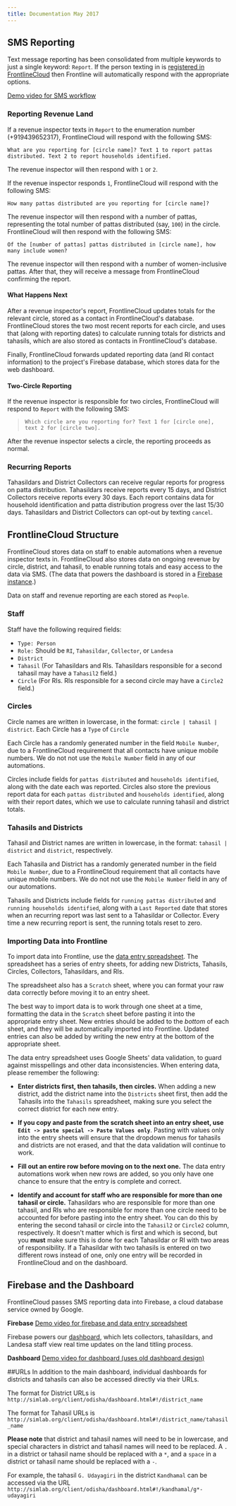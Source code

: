 ```yaml
---
title: Documentation May 2017
---
```


## SMS Reporting
Text message reporting has been consolidated from multiple keywords to just a single keyword: `Report`. If the person texting in is [registered in FrontlineCloud](#importing-data-into-frontline) then Frontline will automatically respond with the appropriate options.

[Demo video for SMS workflow](https://www.dropbox.com/s/aw7hr5nmzczo6fb/SIMLab%20Demo%20Video%202%20-%20SMS%20Reporting.mov?dl=0)

### Reporting Revenue Land
If a revenue inspector texts in `Report` to the enumeration number (+919439652317), FrontlineCloud will respond with the following SMS:

`What are you reporting for [circle name]? Text 1 to report pattas distributed. Text 2 to report households identified.`

The revenue inspector will then respond with `1` or `2`.

If the revenue inspector responds `1`, FrontlineCloud will respond with the following SMS:

`How many pattas distributed are you reporting for [circle name]?`

The revenue inspector will then respond with a number of pattas, representing the total number of pattas distributed (say, `100`) in the circle. FrontlineCloud will then respond with the following SMS:

`Of the [number of pattas] pattas distributed in [circle name], how many include women?`

The revenue inspector will then respond with a number of women-inclusive pattas. After that, they will receive a message from FrontlineCloud confirming the report.

#### What Happens Next
After a revenue inspector's report, FrontlineCloud updates totals for the relevant circle, stored as a contact in FrontlineCloud's database. FrontlineCloud stores the two most recent reports for each circle, and uses that (along with reporting dates) to calculate running totals for districts and tahasils, which are also stored as contacts in FrontlineCloud's database.

Finally, FrontlineCloud forwards updated reporting data (and RI contact information) to the project's Firebase database, which stores data for the web dashboard. 

#### Two-Circle Reporting
If the revenue inspector is responsible for two circles, FrontlineCloud will respond to `Report` with the following SMS:

>`Which circle are you reporting for? Text 1 for [circle one], text 2 for [circle two].`

After the revenue inspector selects a circle, the reporting proceeds as normal.

### Recurring Reports
Tahasildars and District Collectors can receive regular reports for progress on patta distribution. Tahasildars receive reports every 15 days, and District Collectors receive reports every 30 days. Each report contains data for household identification and patta distribution progress over the last 15/30 days. Tahasildars and District Collectors can opt-out by texting `cancel`.

## FrontlineCloud Structure
FrontlineCloud stores data on staff to enable automations when a revenue inspector texts in. FrontlineCloud also stores data on ongoing revenue by circle, district, and tahasil, to enable running totals and easy access to the data via SMS. (The data that powers the dashboard is stored in a [Firebase instance](#firebase-and-dashboard).)

Data on staff and revenue reporting are each stored as `People`.

### Staff
Staff have the following required fields:

* `Type: Person`
* `Role:` Should be `RI`, `Tahasildar`, `Collector`, or `Landesa`
* `District`
* `Tahasil` (For Tahasildars and RIs. Tahasildars responsible for a second tahasil may have a `Tahasil2` field.)
* `Circle` (For RIs. RIs responsible for a second circle may have a `Circle2` field.)

### Circles
Circle names are written in lowercase, in the format: `circle | tahasil | district`. Each Circle has a `Type` of `Circle`

Each Circle has a randomly generated number in the field `Mobile Number`, due to a FrontlineCloud requirement that all contacts have unique mobile numbers. We do not not use the `Mobile Number` field in any of our automations.

Circles include fields for `pattas distributed` and `households identified`, along with the date each was reported. Circles also store the previous report data for each `pattas distributed` and `households identified`, along with their report dates, which we use to calculate running tahasil and district totals.

### Tahasils and Districts
Tahasil and District names are written in lowercase, in the format: `tahasil | district` and `district`, respectively.

Each Tahasila and District has a randomly generated number in the field `Mobile Number`, due to a FrontlineCloud requirement that all contacts have unique mobile numbers. We do not not use the `Mobile Number` field in any of our automations.

Tahasils and Districts include fields for `running pattas distributed` and `running households identified`, along with a `Last Reported` date that stores when an recurring report was last sent to a Tahasildar or Collector. Every time a new recurring report is sent, the running totals reset to zero.

### Importing Data into Frontline
To import data into Frontline, use the [data entry spreadsheet](https://docs.google.com/a/simlab.org/spreadsheets/d/160vuvuWjkGlV5mB58NEy0nufCg9FAB6EdBU1GxKgb9k/edit?usp=drive_web). The spreadsheet has a series of entry sheets, for adding new Districts, Tahasils, Circles, Collectors, Tahasildars, and RIs. 

The spreadsheet also has a `Scratch` sheet, where you can format your raw data correctly before moving it to an entry sheet. 

The best way to import data is to work through one sheet at a time, formatting the data in the `Scratch` sheet before pasting it into the appropriate entry sheet. New entries should be added to the *bottom* of each sheet, and they will be automatically imported into Frontline. Updated entries can also be added by writing the new entry at the bottom of the appropriate sheet. 

The data entry spreadsheet uses Google Sheets' data validation, to guard against misspellings and other data inconsistencies. When entering data, please remember the following:

* **Enter districts first, then tahasils, then circles.** When adding a new district, add the district name into the `Districts` sheet first, then add the Tahasils into the `Tahasils` spreadsheet, making sure you select the correct district for each new entry.

* **If you copy and paste from the scratch sheet into an entry sheet, use `Edit -> paste special -> Paste Values only`**. Pasting with values only into the entry sheets will ensure that the dropdown menus for tahasils and districts are not erased, and that the data validation will continue to work. 

* **Fill out an entire row before moving on to the next one.** The data entry automations work when new rows are added, so you only have one chance to ensure that the entry is complete and correct.

* **Identify and account for staff who are responsible for more than one tahasil or circle.** Tahasildars who are responsible for more than one tahasil, and RIs who are responsible for more than one circle need to be accounted for before pasting into the entry sheet. You can do this by entering the second tahasil or circle into the `Tahasil2` or `Circle2` column, respectively. It doesn't matter which is first and which is second, but you **must** make sure this is done for each Tahasildar or RI with two areas of responsibility. If a Tahasildar with two tahasils is entered on two different rows instead of one, only one entry will be recorded in FrontlineCloud and on the dashboard.


## Firebase and the Dashboard
FrontlineCloud passes SMS reporting data into Firebase, a cloud database service owned by Google. 

**Firebase**
[Demo video for firebase and data entry spreadsheet](https://www.dropbox.com/s/ytxn4i1sg1k1f9h/SIMLab%20Demo%20Video%203%20-%20Data%20Storage.mov?dl=0)


Firebase powers our [dashboard](http://simlab.org/client/odisha/dashboard.html), which lets collectors, tahasildars, and Landesa staff view real time updates on the land titling process.

**Dashboard**
[Demo video for dashboard (uses old dashboard design)](https://www.dropbox.com/s/adjm5etb10mu2g7/SIMLab%20Demo%20Video%201%20-%20Dashboard.mov?dl=0)

##URLs
In addition to the main dashboard, individual dashboards for districts and tahasils can also be accessed directly via their URLs. 

The format for District URLs is `http://simlab.org/client/odisha/dashboard.html#!/district_name`

The format for Tahasil URLs is
`http://simlab.org/client/odisha/dashboard.html#!/district_name/tahasil_name`

**Please note** that district and tahasil names will need to be in lowercase, and special characters in district and tahasil names will need to be replaced. A `.` in a district or tahasil name should be replaced with a `*`, and a `space` in a district or tahasil name should be replaced with a `-`. 

For example, the tahasil `G. Udayagiri` in the district `Kandhamal` can be accessed via the URL `http://simlab.org/client/odisha/dashboard.html#!/kandhamal/g*-udayagiri`

